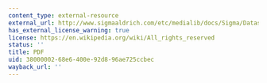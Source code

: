 ```yaml
---
content_type: external-resource
external_url: http://www.sigmaaldrich.com/etc/medialib/docs/Sigma/Datasheet/7/l7651dat.Par.0001.File.tmp/l7651dat.pdf
has_external_license_warning: true
license: https://en.wikipedia.org/wiki/All_rights_reserved
status: ''
title: PDF
uid: 38000002-68e6-400e-92d8-96ae725ccbec
wayback_url: ''
---
```

